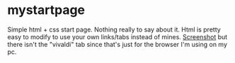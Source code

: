 # mystartpage
Simple html + css start page.
Nothing really to say about it.
Html is pretty easy to modify to use your own links/tabs instead of mines.
[Screenshot](http://i.imgur.com/drnB6Cw.png) but there isn't the "vivaldi" tab since that's just for the browser I'm using on my pc.
